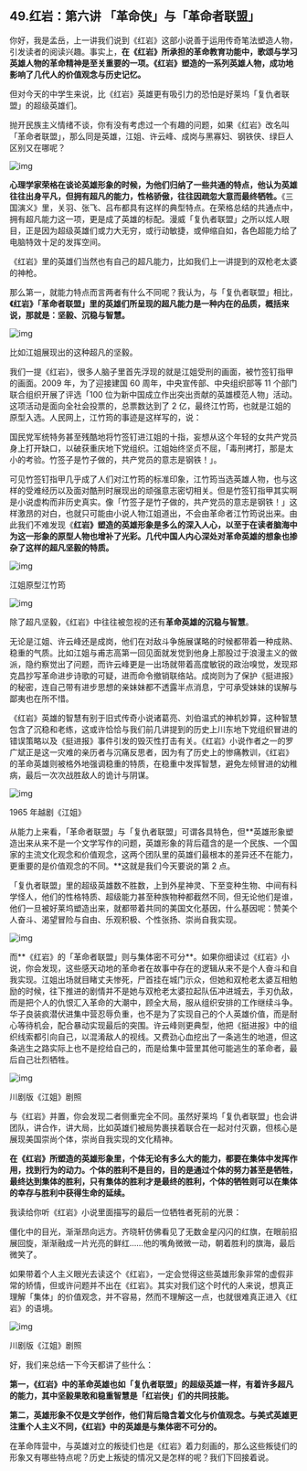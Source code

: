 ## 49.红岩：第六讲 「革命侠」与「革命者联盟」

你好，我是孟岳，上一讲我们说到《红岩》这部小说善于运用传奇笔法塑造人物，引发读者的阅读兴趣。事实上，**在《红岩》所承担的革命教育功能中，歌颂与学习英雄人物的革命精神是至关重要的一项。《红岩》塑造的一系列英雄人物，成功地影响了几代人的价值观念与历史记忆。**


但对今天的中学生来说，比《红岩》英雄更有吸引力的恐怕是好莱坞「复仇者联盟」的超级英雄们。


抛开民族主义情绪不谈，你有没有考虑过一个有趣的问题，如果《红岩》改名叫「革命者联盟」，那么同是英雄，江姐、许云峰、成岗与黑寡妇、钢铁侠、绿巨人区别又在哪呢？


  



![img](https://pic2.zhimg.com/v2-e29b7c2423464b0e4e3b55f425b8b4da.webp)

  



**心理学家荣格在谈论英雄形象的时候，为他们归纳了一些共通的特点，他认为英雄往往出身平凡，但拥有超凡的能力，性格骄傲，往往因疏忽大意而最终牺牲。**《三国演义》里，关羽、张飞、吕布都具有这样的典型特点。在荣格总结的共通点中，拥有超凡能力这一项，更是成了英雄的标配。漫威「复仇者联盟」之所以炫人眼目，正是因为超级英雄们或力大无穷，或行动敏捷，或伸缩自如，各色超能力给了电脑特效十足的发挥空间。


《红岩》里的英雄们当然也有自己的超凡能力，比如我们上一讲提到的双枪老太婆的神枪。


那么第一，就能力特点而言两者有什么不同呢？我认为，与「复仇者联盟」相比，**《红岩》「革命者联盟」里的英雄们所呈现的超凡能力是一种内在的品质，概括来说，那就是：坚毅、沉稳与智慧。**


  



![img](https://pic1.zhimg.com/v2-e110860a85b1e0c87910c157379f0710.webp)

  



比如江姐展现出的这种超凡的坚毅。


我们一提《红岩》，很多人脑子里首先浮现的就是江姐受刑的画面，被竹签钉指甲的画面。2009 年，为了迎接建国 60 周年，中央宣传部、中央组织部等 11 个部门联合组织开展了评选「100 位为新中国成立作出突出贡献的英雄模范人物」活动。这项活动是面向全社会投票的，总票数达到了 2 亿，最终江竹筠，也就是江姐的原型入选。人民网上，江竹筠的事迹是这样写的，说：


国民党军统特务甚至残酷地将竹签钉进江姐的十指，妄想从这个年轻的女共产党员身上打开缺口，以破获重庆地下党组织。江姐始终坚贞不屈，「毒刑拷打，那是太小的考验。竹签子是竹子做的，共产党员的意志是钢铁！」。


可见竹签钉指甲几乎成了人们对江竹筠的标准印象，江竹筠当选英雄人物，也与这样的受难经历以及面对酷刑时展现出的顽强意志密切相关。但是竹签钉指甲其实啊是小说虚构而非历史真实。像「竹签子是竹子做的，共产党员的意志是钢铁！」这样激昂的对白，也就只可能由小说人物江姐道出，不会由革命者江竹筠说出来。由此我们不难发现《**红岩》塑造的英雄形象是多么的深入人心，以至于在读者脑海中为这一形象的原型人物也增补了光彩。几代中国人内心深处对革命英雄的想象也掺杂了这样的超凡坚毅的特质。**


  



![img](https://pic2.zhimg.com/v2-e62aae0a80220e18ded4e79be7ac084b.webp)

  



江姐原型江竹筠


  



![img](https://pic4.zhimg.com/v2-be49b9188d29f96b15142eea83dbe1f1.webp)

  



除了超凡坚毅，《红岩》中往往被忽视的还有**革命英雄的沉稳与智慧**。


无论是江姐、许云峰还是成岗，他们在对敌斗争施展谋略的时候都带着一种成熟、稳重的气质。比如江姐与甫志高第一回见面就发觉到他身上那股过于浪漫主义的做派，隐约察觉出了问题，而许云峰更是一出场就带着高度敏锐的政治嗅觉，发现郑克昌抄写革命进步诗歌的可疑，进而命令撤销联络站。成岗则为了保护《挺进报》的秘密，连自己带有进步思想的亲妹妹都不透露半点消息，宁可承受妹妹的误解与鄙夷也在所不惜。


《红岩》英雄的智慧有别于旧式传奇小说诸葛亮、刘伯温式的神机妙算，这种智慧包含了沉稳和老练，这或许恰恰与我们前几讲提到的历史上川东地下党组织冒进的错误策略以及《挺进报》事件引发的毁灭性打击有关。《红岩》小说作者之一的罗广斌正是这一灾难的亲历者与沉痛反思者，因为有了历史上的惨痛教训，《红岩》的革命英雄则被格外地强调稳重的特质，在稳重中发挥智慧，避免左倾冒进的幼稚病，最后一次次战胜敌人的诡计与阴谋。


  



![img](https://pic1.zhimg.com/v2-0f700f151ad7a7501b663fdbf311572f.webp)

  



1965 年越剧《江姐》


从能力上来看，「革命者联盟」与「复仇者联盟」可谓各具特色，但**英雄形象塑造出来从来不是一个文学写作的问题，英雄形象的背后蕴含的是一个民族、一个国家的主流文化观念和价值观念，这两个团队里的英雄们最根本的差异还不在能力，更重要的是价值观念的不同。**这就是我们今天要说的第 2 点。


「复仇者联盟」里的超级英雄数不胜数，上到外星神灵、下至变种生物、中间有科学怪人，他们的性格特质、超级能力甚至种族物种都截然不同，但无论他们是谁，他们一旦被好莱坞塑造出来，就都带着共同的美国文化基因，什么基因呢：赞美个人奋斗、渴望冒险与自由、乐观积极、个性张扬、崇尚自我实现。


  



![img](https://pic3.zhimg.com/v2-225a2462e4af6cef1f314032c98077b0.webp)

  



而**《红岩》的「革命者联盟」则与集体密不可分**。如果你细读过《红岩》小说，你会发现，这些感天动地的革命者在故事中存在的逻辑从来不是个人奋斗和自我实现。江姐出场就目睹丈夫惨死，尸首挂在城门示众，但她和双枪老太婆互相勉励的时候，往下推进的剧情并不是她与双枪老太婆拉起队伍冲进城去，手刃仇敌，而是把个人的仇恨汇入革命的大潮中，顾全大局，服从组织安排的工作继续斗争。华子良装疯潜伏进集中营忍辱负重，也不是为了实现自己的个人英雄价值，而是耐心等待机会，配合暴动实现最后的突围。许云峰则更典型，他把《挺进报》中的组织线索都引向自己，以混淆敌人的视线。又费劲心血挖出了一条逃生的地道，但这条逃生之路实际上也不是挖给自己的，而是给集中营里其他可能逃生的革命者，最后自己壮烈牺牲。


  



![img](https://pic2.zhimg.com/v2-1ba74e581815b95a2ce99759bdce7328.webp)

  



川剧版《江姐》剧照


与《红岩》并置，你会发现二者侧重完全不同。虽然好莱坞「复仇者联盟」也会讲团队，讲合作，讲大局，比如英雄们被局势裹挟着联合在一起对付灭霸，但核心是展现美国崇尚个体，崇尚自我实现的文化精神。


**在《红岩》所塑造的英雄形象里，个体无论有多么大的能力，都要在集体中发挥作用，找到行为的动力。个体的胜利不是目的，目的是通过个体的努力甚至是牺牲，最终达到集体的胜利，只有集体的胜利才是最终的胜利，个体的牺牲则可以在集体的幸存与胜利中获得生命的延续。**


我读给你听《红岩》小说里面描写的最后一位牺牲者死前的光景：


僵化中的目光，渐渐昂向远方。齐晓轩仿佛看见了无数金星闪闪的红旗，在眼前招展回旋，渐渐融成一片光亮的鲜红……他的嘴角微微一动，朝着胜利的旗海，最后微笑了。


如果带着个人主义眼光去读这个《红岩》，一定会觉得这些英雄形象非常的虚假非常的矫情，但或许问题并不出在《红岩》。其实对我们这个时代的人来说，想真正理解「集体」的价值观念，并不容易，然而不理解这一点，也就很难真正进入《红岩》的语境。


  



![img](https://pic2.zhimg.com/v2-84a1a85833c7cbf03f92a9b394d8fee4.webp)

  



川剧版《江姐》剧照


好，我们来总结一下今天都讲了些什么：


**第一，《红岩》中的革命英雄也如「复仇者联盟」的超级英雄一样，有着许多超凡的能力，其中坚毅果敢和稳重智慧是「红岩侠」们的共同技能。**


**第二，英雄形象不仅是文学创作，他们背后隐含着文化与价值观念。与美式英雄更注重个人主义不同，《红岩》中的英雄是与集体密不可分的。**


在革命阵营中，与英雄对立的叛徒们也是《红岩》着力刻画的，那么这些叛徒们的形象又有哪些特点呢？历史上叛徒的情况又是怎样的呢？我们下回接着说。

